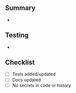 ## Summary

-

## Testing

-

## Checklist

- [ ] Tests added/updated
- [ ] Docs updated
- [ ] No secrets in code or history
